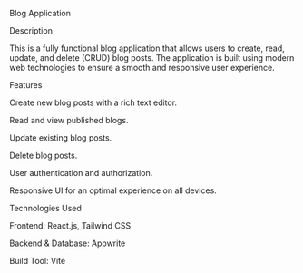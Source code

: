 Blog Application

Description

This is a fully functional blog application that allows users to create, read, update, and delete (CRUD) blog posts. The application is built using modern web technologies to ensure a smooth and responsive user experience.

Features

Create new blog posts with a rich text editor.

Read and view published blogs.

Update existing blog posts.

Delete blog posts.

User authentication and authorization.

Responsive UI for an optimal experience on all devices.

Technologies Used

Frontend: React.js, Tailwind CSS

Backend & Database: Appwrite

Build Tool: Vite
